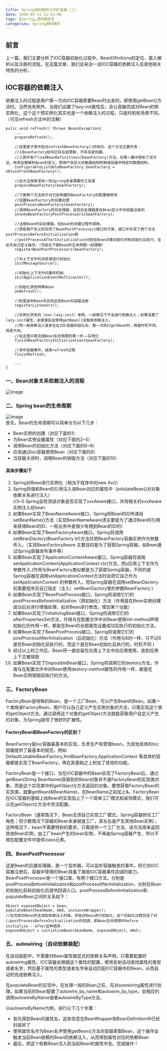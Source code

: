 ```yaml
---
title: Spring源码解析之IOC容器（二）
date: 2018-05-11 11:53:00  
tags: [Spring,源码解析]    
categories: Spring源码解析
---
```

## 前言
上一篇，我们主要分析了IOC容器初始化过程中，BeanDifinitions的定位、载入解析以及注册的流程。在这篇文章，我们会来谈一谈IOC容器的依赖注入及其他相关特性的分析。

## IOC容器的依赖注入
依赖注入的过程是用户第一次向IOC容器索要Bean时出发的，即使用getBean()方法时。当然也有例外，当我们设置了lazy-init属性后，会让容器完成对Bean的预实例化，这个这个预实例化其实也是一个依赖注入的过程，只是时机和场景不同。（可见refresh方法中的注解）  

```
pulic void refresh() throws BeansException{
    ...
    prepareRefresh();
    
    //这里是子类中启动refreshBeanFactory()的地方，这个方法主要负责：
    //①BeanFactory如何已存在就更新，不存在就创建。
    //②其中有个loadBeanDefinitions(beanFactory)方法，在第一篇中提到了该方法，用来加载解析Bean的定义，把用户自定义的数据结构转换成容器中特定的数据结构。
    ConfigurableListableBeanFactory beanFactory = obtainFreshBeanFactory();
    
    //此方法用来添加一些Spring本身需要的工具类
    prepareBeanFactory(beanFactory);
    
    //下面两个方法用于对已经构建的BeanFactory的配置做修改
    //设置BeanFactory的后置处理
    postProcessBeanFactory(beanFactory);
    //调用BeanFactory的后处理器，这些后处理器是在Bean定义中向容器注册的
    invokeBeanFactoryPostProcessors(beanFactory);
    
    //注册Bean的后处理器，在Bean的创建过程中调用。
    //获取用户定义的实现了BeanPostProcessors接口的子类，接口中实现了两个方法postProcessBeforeInitialization和
    //postProcessAfterInitialization分别在Bean对象初始化时和初始化后执行，在此可自己定义操作。（可结合下面Bean的生命周期一起理解）
    registerBeanPostProcessors(beanFactory);
    
    //对上下文中的消息源进行初始化
    initMessageSource();
    
    //初始化上下文中的事件机制
    initApplicationEventMulticaster();
    
    //初始化其他特殊Bean
    onRefresh();
    
    //检查监听Bean并且将这些Bean向容器注册
    registerListeners();
    
    //实例化所有的（non-lazy-init）单例，一般情况下不会进行依赖注入；如果设置了lazy-init属性，会直接在这使用getBean()去触发依赖注入，
    //而一般依赖注入是发生在IOC容器初始化后，第一次执行getBean时，两者时机不同，场景不同。
    //在这里只是完成Bean生命周期的第一步——实例化
    finishBeanFactoryInitialization(beanFactory);
    
    //发布容器事件，结束refresh过程
    finishRefresh;
    
    ...
}
```

### 一、Bean对象关系依赖注入的流程
![image](http://osrmzp0jr.bkt.clouddn.com/%E4%BE%9D%E8%B5%96%E6%B3%A8%E5%85%A5%E6%B5%81%E7%A8%8B.png)


### 二、Spring bean的生命周期
![image](http://osrmzp0jr.bkt.clouddn.com/spring.jpg)   
首先，Bean的生命周期可以简单分为以下几步：  
- Bean实例的创建（对应下面的1）  
- 为Bean实例设置属性（对应下面的2~5）  
- 调用Bean的初始化方法（对应下面的6~8）  
- 应用通过Ioc容器使用Bean（对应下面的9）  
- 当容器关闭时，调用Bean的销毁方法（对应下面的10）    

#### 具体步骤如下
1. Spring对Bean进行实例化（相当于程序中的new Xx()）  
2. Spring将值和Bean的引用注入进Bean对应的属性中（polulateBean()对对象依赖关系进行注入）  
//3~5 Spring会检测该对象是否实现了xxxAware接口，并将相关的xxxAware实例注入给bean
3. 如果Bean实现了BeanNameAware接口，Spring将Bean的ID传递给setBeanName()方法（实现BeanNameAware清主要是为了通过Bean的引用来获得Bean的ID，一般业务中是很少有用到Bean的ID的）  
4. 如果Bean实现了BeanFactoryAware接口，Spring将调用setBeanDactory(BeanFactory bf)方法并把BeanFactory容器实例作为参数传入。（实现BeanFactoryAware 主要目的是为了获取Spring容器，如Bean通过Spring容器发布事件等）  
5. 如果Bean实现了ApplicationContextAware接口，Spring容器将调用setApplicationContext(ApplicationContext ctx)方法，把y应用上下文作为参数传入.(作用与BeanFactory类似都是为了获取Spring容器，不同的是Spring容器在调用setApplicationContext方法时会把它自己作为setApplicationContext 的参数传入，而Spring容器在调用setBeanDactory前需要程序员自己指定（注入）setBeanDactory里的参数BeanFactory )  
6. 如果Bean实现了BeanPostProcess接口，Spring将调用它们的postProcessBeforeInitialization（预初始化）方法（作用是在Bean实例创建成功后对进行增强处理，如对Bean进行修改，增加某个功能）  
7. 如果Bean实现了InitializingBean接口，Spring将调用它们的afterPropertiesSet方法，作用与在配置文件中对Bean使用init-method声明初始化的作用一样，都是在Bean的全部属性设置成功后执行的初始化方法。  
8. 如果Bean实现了BeanPostProcess接口，Spring将调用它们的postProcessAfterInitialization（后初始化）方法（作用与6的一样，只不过6是在Bean初始化前执行的，而这个是在Bean初始化后执行的，时机不同 )  
9. 经过以上的工作后，Bean将一直驻留在应用上下文中给应用使用，直到应用上下文被销毁  
10. 如果Bean实现了DispostbleBean接口，Spring将调用它的destory方法，作用与在配置文件中对Bean使用destory-method属性的作用一样，都是在Bean实例销毁前执行的方法。  

### 三、FactoryBean
FactoryBean是特殊的Bean，是一个工厂Bean，可以产生Bean的Bean。如果一个类继承FactoryBean，用户可以自己定义产生实例对象的方法，只需实现这个类的getObject方法。通过调用这个对象的getObject方法就能获取用户自定义产生的对象，为Spring提供了很好的扩展性。  
#### FactoryBean和BeanFactory的区别？
BeanFactory是Ioc容器最基本的实现，负责生产和管理bean，为其他具体的Ioc容器提供了最基本的规范，例如DefaultListableBeanFactory,XmlBeanFactory,ApplicationContext 等具体的容器都是实现了BeanFactory，再在其基础之上附加了其他的功能。  

FactoryBean是一个接口，当在IOC容器中的Bean实现了FactoryBean后，通过getBean(String BeanName)获取到的Bean对象并不是FactoryBean的实现类对象，而是这个实现类中的getObject()方法返回的对象。要想获取FactoryBean的实现类，就要getBean(&BeanName)，在BeanName之前加上&。FactoryBean在IOC容器的基础上给Bean的实现加上了一个简单工厂模式和装饰模式，我们可以在getObject()方法中灵活配置。  

FactoryBean（通常情况下，Bean无须自己实现工厂模式，Spring容器担任工厂角色；但少数情况下容器的Bean本身就是工厂，其左右是产生其他Bean实例），这种情况下，bean不需要特别的要求，只需提供一个工厂方法，该方法用来返回其他Bean实例，由工厂bean产生的bean实例，不再由Spring容器产生，所以不用在配置文件中提供class元素。   

### 四、BeanPostProcessor
这是Bean的后置处理器，是一个监听器，可以监听容器触发的事件。将它向IOC容器注册后，容器中管理的Bean具备了接收IOC容器事件回调的能力。BeanPostProcessor是一个接口类，有两个接口方法，分别是postProcessBeforeInitialization和postProcessAfterInitialization，分别在Bean的初始化前和初始化后提供回调入口。postProcessBeforeInitialization和populateBean之间的关系如下：  

```
Object exposedObject = bean;  
populateBean(beanName, mbd, instanceWrapper);  
//在完成对Bean的生成和依赖注入时候，开始对Bean进行初始化，这个初始化过程包括了对
//postProcessBeforeInitialization的回调。即Bean生命周期中before - initialize - after这种顺序
exposedObject = initializeBean(beanName, exposedObject, mbd);
```

### 五、autowiring（自动依赖装配）
在自动装配中，不需要对Bean属性做显式的依赖关系声明，只需要配置好autowiring属性，IOC容器会根据这个属性的配置，使用反射自动查找属性的类型或者名字，然后基于属性的类型或者名字来自动匹配IOC容器中的Bean，从而自动的完成依赖注入。  

在populateBean的实现中，在处理一般的Bean之前，先对autowiring属性进行处理。如果当前的Bean配置了autowire_by_name和autowire_by_type，会相应的调用autowireByName或者autowireByType方法。  

以autowireByName为例，进行以下几个步骤：  
- 首先得到Bean的属性名，这些信息在BeanWrapper和BeanDefinition中已经封装好了
- 使用属性名作为Bean名字使用getBean()方法向容器索取Bean，这个操作会触发当前Bean依赖的Bean的依赖注入，从而得到属性对应的依赖Bean
- 最后，把这个依赖Bean注入到当前Bean的属性中去。完成操作！